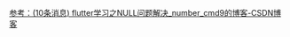 [参考：(10条消息) flutter学习之NULL问题解决_number_cmd9的博客-CSDN博客](https://blog.csdn.net/number_cmd9/article/details/117849824)
